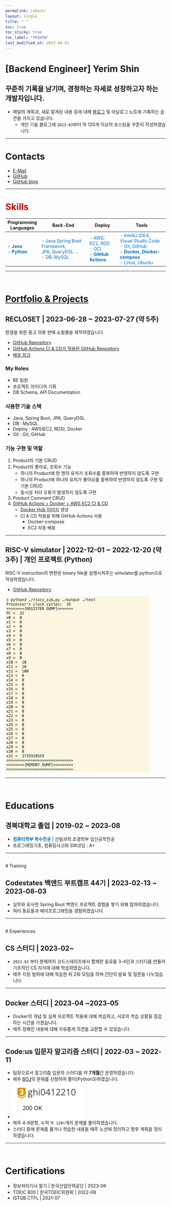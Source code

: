 ```yaml
---
permalink: /about/
layout: single
title: " "
toc: true
toc_sticky: true
toc_label: "YRSHIN"
last_modified_at: 2023-09-01
---
```

# \[Backend Engineer] Yerim Shin

## 꾸준히 기록을 남기며, 경청하는 자세로 성장하고자 하는 개발자입니다.

- 매일의 계획과, 새로 알게된 내용 등에 대해 [블로그](https://yelm-212.github.io/categories/#plans-til) 및 아날로그 노트에 기록하는 습관을 가지고 있습니다.
	- 개인 기술 블로그에 `2023-03`부터 약 120개 이상의 포스팅을 꾸준히 작성하였습니다.

---

# Contacts

- [E-Mail](mailto:21yrshin@naver.com)
- [GitHub](https://github.com/yelm-212)
- [GitHub blog](https://yelm-212.github.io/)

---

# <span style="color:#c00000">Skills</span>

| **Programming** <br> **Languages** | **Back-End**                    | **Deploy**                 | **Tools**                                                                                                                       | 
| ---------------------------------- | ------------------------------- | -------------------------- | ------------------------------------------------------------------------------------------------------------------------------- |
| **<span style="color:#0070c0"> - Java <br> - Python</span>**               | <span style="color:#0070c0">- Java Spring Boot Framework, <br> JPA, QueryDSL ...</span> <br> <span style="color:#0070c0"> - DB: MySQL</span> | <span style="color:#0070c0">- AWS: EC2, RDS <br> - OCI <br> **- GitHub Actions**</span> | <span style="color:#0070c0">- IntelliJ IDEA, Visual Studio Code <br> - Git, GitHub <br> **- Docker, Docker-compose** <br> - Linux, Ubuntu</span> |

---
<br>

# [Portfolio & Projects](https://yelm-212.github.io/portfolio/)

## RECLOSET \| 2023-06-28 ~ 2023-07-27 (약 5주)

환경을 위한 중고 의류 판매 쇼핑몰을 제작하였습니다.

- [GitHub Repository](https://github.com/codestates-seb/seb44_main_017/tree/main)
- [GitHub Actions CI & CD가 적용된 GitHub Repository](https://github.com/yelm-212/seb44_main_017_test)
- [배포 링크](http://recloset-bucket.s3-website.ap-northeast-2.amazonaws.com/)

### My Roles 

- BE 팀원
- 프로젝트 아이디어 기획
- DB Schema, API Documentation

### 사용한 기술 스택

- Java, Spring Boot, JPA, QueryDSL
- DB : MySQL
- Deploy : AWS(EC2, RDS), Docker
- Git : Git, GitHub


### 기능 구현 및 역할 

1. Product의 기본 CRUD
2. Product의 좋아요, 조회수 기능
	- 하나의 Product에 한 명의 유저가 조회수를 중복하여 반영하지 않도록 구현
	- 하나의 Product에 하나의 유저가 좋아요를 중복하여 반영하지 않도록 구현 및 기본 CRUD
	- 동시성 처리 오류가 발생하지 않도록 구현
3. Product Comment CRUD
4. [GitHub Actions + Docker + AWS EC2 CI & CD](https://yelm-212.github.io/docker_k8s/docker-ci-cd/)
	- [Docker Hub 이미지](https://hub.docker.com/repository/docker/21yrshin/seb44_main_017/general) 생성
	- CI & CD 적용을 위해 GitHub Actions 사용
		- Docker-compose
		- EC2 자동 배포

---

## RISC-V simulator \| 2022-12-01 ~ 2022-12-20 (약 3주) \| 개인 프로젝트 (Python)

RISC-V instruction의 변환된 binary file을 실행시켜주는 simulator를 python으로 작성하였습니다.

- [GitHub Repository](https://github.com/yelm-212/RISC-V-simulator/blob/main/README.md)

![](/attatchments/riscv.png)

---
<br>

# Educations

## 경북대학교 졸업 \| 2019-02 ~ 2023-08

- <span style="color:#0070c0">**컴퓨터학부 복수전공**</span> \| 산림과학.조경학부 임산공학전공
- 프로그래밍기초, 컴퓨팅사고와 SW코딩 : A+

---

<br>
# Training

## Codestates 백엔드 부트캠프 44기 \| 2023-02-13 ~ 2023-08-03

- 실무와 유사한 Spring Boot 백엔드 프로젝트 경험을 쌓기 위해 참여하였습니다.
- 여러 동료들과 페어프로그래밍을 경험하였습니다.

---
<br>
# Experiences

## CS 스터디 \| 2023-02~

- `2023-02` 부터 현재까지 코드스테이츠에서 함께한 동료들 3-4인과 스터디를 만들어 기초적인 CS 지식에 대해 학습하였습니다.
- 매주 지정 범위에 대해 학습한 뒤 2회 모임을 하며 간단히 발표 및 질문을 나누었습니다.

---

## Docker 스터디 \| 2023-04 ~2023-05

- Docker의 개념 및 실제 프로젝트 적용에 대해 학습하고, 서로의 학습 상황을 점검하는 시간을 가졌습니다.
- 매주 정해진 내용에 대해 자유롭게 의견을 교환할 수 있었습니다.
  
---

## Code:us 입문자 알고리즘 스터디 \| 2022-03 ~ 2022-11

- 팀장으로서 알고리즘 입문자 스터디를 약 **7개월**간 운영하였습니다.
- 매주 [BOJ](https://www.acmicpc.net/user/ghi0412210)의 문제를 선정하여 풀이(Python3)하였습니다.
- <img src="/attatchments/boj-gold-3.png" style="max-width: 400px;" />
- 매주 4-8문항, 누적 `약 120+`개의 문제를 풀이하였습니다.
- 스터디 중에 문제를 풀거나 학습한 내용을 매주 노션에 정리하고 향후 계획을 정리하였습니다.

---
<br>

# Certifications

- 정보처리기사 필기 \| 한국산업인력공단 \| 2023-06
- TOEIC 800 \| 한국TOEIC위원회 \| 2022-08
- ISTQB CTFL \| 2021-07
